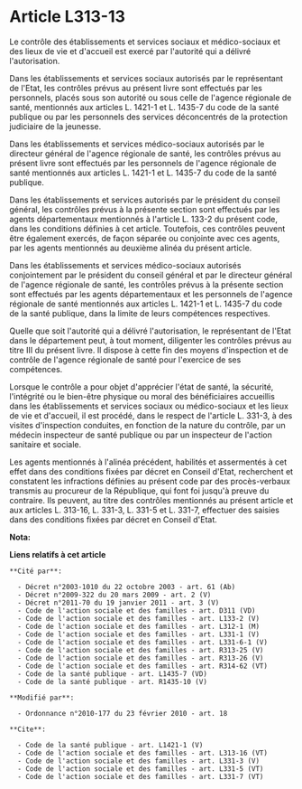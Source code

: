 # Article L313-13

Le contrôle des établissements et services sociaux et médico-sociaux et des lieux de vie et d'accueil est exercé par
l'autorité qui a délivré l'autorisation. 

Dans les établissements et services sociaux autorisés par le représentant de l'Etat, les contrôles prévus au présent livre
sont effectués par les personnels, placés sous son autorité ou sous celle de l'agence régionale de santé, mentionnés aux
articles L. 1421-1 et L. 1435-7 du code de la santé publique ou par les personnels des services déconcentrés de la protection
judiciaire de la jeunesse. 

Dans les établissements et services médico-sociaux autorisés par le directeur général de l'agence régionale de santé, les
contrôles prévus au présent livre sont effectués par les personnels de l'agence régionale de santé mentionnés aux articles L.
1421-1 et L. 1435-7 du code de la santé publique. 

Dans les établissements et services autorisés par le président du conseil général, les contrôles prévus à la présente section
sont effectués par les agents départementaux mentionnés à l'article L. 133-2 du présent code, dans les conditions définies à
cet article. Toutefois, ces contrôles peuvent être également exercés, de façon séparée ou conjointe avec ces agents, par les
agents mentionnés au deuxième alinéa du présent article. 

Dans les établissements et services médico-sociaux autorisés conjointement par le président du conseil général et par le
directeur général de l'agence régionale de santé, les contrôles prévus à la présente section sont effectués par les agents
départementaux et les personnels de l'agence régionale de santé mentionnés aux articles L. 1421-1 et L. 1435-7 du code de la
santé publique, dans la limite de leurs compétences respectives. 

Quelle que soit l'autorité qui a délivré l'autorisation, le représentant de l'Etat dans le département peut, à tout moment,
diligenter les contrôles prévus au titre III du présent livre. Il dispose à cette fin des moyens d'inspection et de contrôle
de l'agence régionale de santé pour l'exercice de ses compétences. 

Lorsque le contrôle a pour objet d'apprécier l'état de santé, la sécurité, l'intégrité ou le bien-être physique ou moral des
bénéficiaires accueillis dans les établissements et services sociaux ou médico-sociaux et les lieux de vie et d'accueil, il
est procédé, dans le respect de l'article L. 331-3, à des visites d'inspection conduites, en fonction de la nature du
contrôle, par un médecin inspecteur de santé publique ou par un inspecteur de l'action sanitaire et sociale. 

Les agents mentionnés à l'alinéa précédent, habilités et assermentés à cet effet dans des conditions fixées par décret en
Conseil d'Etat, recherchent et constatent les infractions définies au présent code par des procès-verbaux transmis au
procureur de la République, qui font foi jusqu'à preuve du contraire. Ils peuvent, au titre des contrôles mentionnés au
présent article et aux articles L. 313-16, L. 331-3, L. 331-5 et L. 331-7, effectuer des saisies dans des conditions fixées
par décret en Conseil d'Etat.

**Nota:**



**Liens relatifs à cet article**

	**Cité par**:

	  - Décret n°2003-1010 du 22 octobre 2003 - art. 61 (Ab)
	  - Décret n°2009-322 du 20 mars 2009 - art. 2 (V)
	  - Décret n°2011-70 du 19 janvier 2011 - art. 3 (V)
	  - Code de l'action sociale et des familles - art. D311 (VD)
	  - Code de l'action sociale et des familles - art. L133-2 (V)
	  - Code de l'action sociale et des familles - art. L312-1 (M)
	  - Code de l'action sociale et des familles - art. L331-1 (V)
	  - Code de l'action sociale et des familles - art. L331-6-1 (V)
	  - Code de l'action sociale et des familles - art. R313-25 (V)
	  - Code de l'action sociale et des familles - art. R313-26 (V)
	  - Code de l'action sociale et des familles - art. R314-62 (VT)
	  - Code de la santé publique - art. L1435-7 (VD)
	  - Code de la santé publique - art. R1435-10 (V)

	**Modifié par**:

	  - Ordonnance n°2010-177 du 23 février 2010 - art. 18

	**Cite**:

	  - Code de la santé publique - art. L1421-1 (V)
	  - Code de l'action sociale et des familles - art. L313-16 (VT)
	  - Code de l'action sociale et des familles - art. L331-3 (V)
	  - Code de l'action sociale et des familles - art. L331-5 (VT)
	  - Code de l'action sociale et des familles - art. L331-7 (VT)
